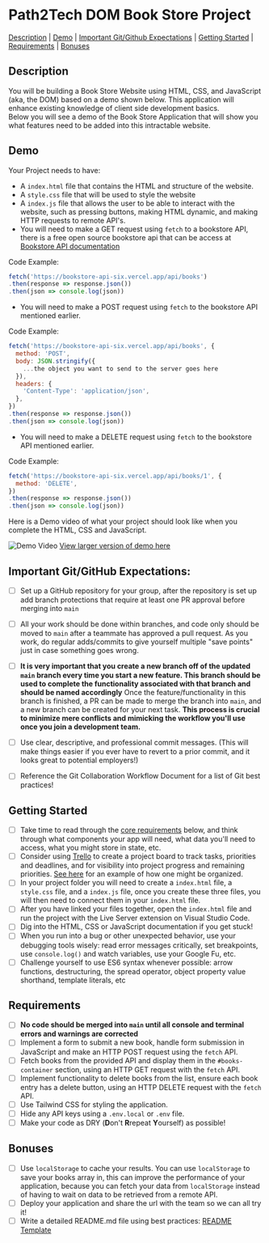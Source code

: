 # Path2Tech DOM Book Store Project
[Description](#description) | [Demo](#demo) | [Important Git/Github Expectations](#important-gitgithub-expectations) | [Getting Started](#getting-started) | [Requirements](#getting-started) | [Bonuses](#bonuses)
## Description
You will be building a Book Store Website using HTML, CSS, and JavaScript (aka, the DOM) based on a demo shown below. This application will enhance existing knowledge of client side development basics.
<br>
Below you will see a demo of the Book Store Application that will show you what features need to be added into this intractable website.

## Demo
Your Project needs to have:
- A `index.html` file that contains the HTML and structure of the website.
- A `style.css` file that will be used to style the website
- A `index.js` file that allows the user to be able to interact with the website, such as pressing buttons, making HTML dynamic, and making HTTP requests to remote API's.
- You will need to make a GET request using `fetch` to a bookstore API, there is a free open source bookstore api that can be access at [Bookstore API documentation](https://bookstore-api-six.vercel.app/)

Code Example:
```JavaScript
fetch('https://bookstore-api-six.vercel.app/api/books')
.then(response => response.json())
.then(json => console.log(json))
```
- You will need to make a POST request using `fetch` to the bookstore API mentioned earlier.

Code Example:
```JavaScript
fetch('https://bookstore-api-six.vercel.app/api/books', {
  method: 'POST',
  body: JSON.stringify({
    ...the object you want to send to the server goes here
  }),
  headers: {
    'Content-Type': 'application/json',
  },
})
.then(response => response.json())
.then(json => console.log(json))
```
- You will need to make a DELETE request using `fetch` to the bookstore API mentioned earlier.

Code Example:
```JavaScript
fetch('https://bookstore-api-six.vercel.app/api/books/1', {
  method: 'DELETE',
})
.then(response => response.json())
.then(json => console.log(json))
```
Here is a Demo video of what your project should look like when you complete the HTML, CSS and JavaScript.

![Demo Video](assets/DOM%20Book%20Store%20Project%20Demo.gif)
[View larger version of demo here](https://app.screencastify.com/v3/watch/MgYl5U5QzdwMSH11lG30)

## Important Git/GitHub Expectations:
- [ ] Set up a GitHub repository for your group, after the repository is set up add branch protections that require at least one PR approval before merging into `main`
- [ ] All your work should be done within branches, and code only should be moved to `main` after a teammate has approved a pull request. As you work, do regular adds/commits to give yourself multiple "save points" just in case something goes wrong.
- [ ] <strong>It is very important that you create a new branch off of the updated `main` branch every time you start a new feature. This branch should be used to complete the functionality associated with that branch and should be named accordingly</strong> Once the feature/functionality in this branch is finished, a PR can be made to merge the branch into `main`, and a new branch can be created for your next task. <strong>This process is crucial to minimize mere conflicts and mimicking the workflow you'll use once you join a development team.</strong>
- [ ] Use clear, descriptive, and professional commit messages. (This will make things easier if you ever have to revert to a prior commit, and it looks great to potential employers!)
- [ ] Reference the Git Collaboration Workflow Document for a list of Git best practices! 


## Getting Started
- [ ] Take time to read through the [core requirements](#requirements) below, and think through what components your app will need, what data you'll need to access, what you might store in state, etc.
- [ ] Consider using [Trello](https://trello.com/) to create a project board to track tasks, priorities and deadlines, and for visibility into project progress and remaining priorities. [See here](https://trello.com/b/WjhFXOdJ/demo-project-board) for an example of how one might be organized.
- [ ] In your project folder you will need to create a `index.html` file, a `style.css` file, and a `index.js` file, once you create these three files, you will then need to connect them in your `index.html` file.
- [ ] After you have linked your files together, open the `index.html` file and run the project with the Live Server extension on Visual Studio Code.
- [ ] Dig into the HTML, CSS or JavaScript documentation if you get stuck!
- [ ] When you run into a bug or other unexpected behavior, use your debugging tools wisely: read error messages critically, set breakpoints, use `console.log()` and watch variables, use your Google Fu, etc.
- [ ] Challenge yourself to use ES6 syntax whenever possible: arrow functions, destructuring, the spread operator, object property value shorthand, template literals, etc

## Requirements 
- [ ] <strong>No code should be merged into `main` until all console and terminal errors and warnings are corrected</strong>
- [ ] Implement a form to submit a new book, handle form submission in JavaScript and make an HTTP POST request using the `fetch` API.
- [ ] Fetch books from the provided API and display them in the `#books-container` section, using an HTTP GET request with the `fetch` API.
- [ ] Implement functionality to delete books from the list, ensure each book entry has a delete button, using an HTTP DELETE request with the `fetch` API.
- [ ] Use Tailwind CSS for styling the application.
- [ ] Hide any API keys using a `.env.local` or `.env` file.
- [ ] Make your code as DRY (<strong>D</strong>on't <strong>R</strong>repeat <strong>Y</strong>ourself) as possible!

## Bonuses
- [ ] Use `localStorage` to cache your results. You can use `localStorage` to save your books array in, this can improve the performance of your application, because you can fetch your data from `localStorage` instead of having to wait on data to be retrieved from a remote API.
- [ ] Deploy your application and share the url with the team so we can all try it!
- [ ] Write a detailed README.md file using best practices: [README Template](https://gist.github.com/PurpleBooth/109311bb0361f32d87a2)